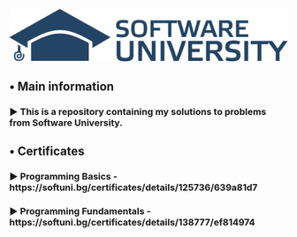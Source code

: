 ![alt text](https://raw.githubusercontent.com/momchilantonov/SoftUni-Math-Concepts-For-Developers-February-2021/main/SoftUni-Logo.png)
<h2>• Main information</h2>
<h3>► This is a repository containing my solutions to problems from Software University.</h3>
<h2>• Certificates</h2>
<h3>► Programming Basics - https://softuni.bg/certificates/details/125736/639a81d7 </h3>
<h3>► Programming Fundamentals - https://softuni.bg/certificates/details/138777/ef814974 </h3>
